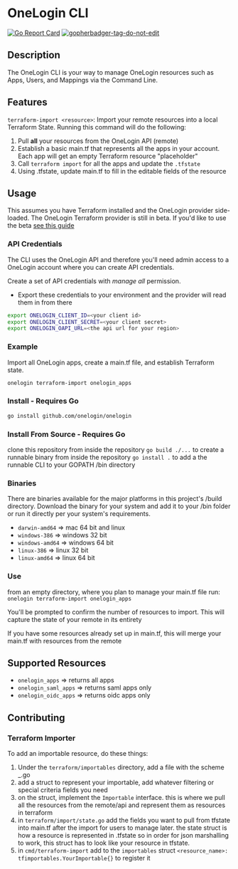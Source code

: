 # OneLogin CLI
[![Go Report Card](https://goreportcard.com/badge/github.com/onelogin/onelogin)](https://goreportcard.com/report/github.com/onelogin/onelogin)
<a href='https://github.com/jpoles1/gopherbadger' target='_blank'>![gopherbadger-tag-do-not-edit](https://img.shields.io/badge/Go%20Coverage-56%25-brightgreen.svg?longCache=true&style=flat)</a>
## Description

The OneLogin CLI is your way to manage OneLogin resources such as Apps, Users, and Mappings via the Command Line.

## Features
`terraform-import <resource>`: Import your remote resources into a local Terraform State.
Running this command will do the following:
  1. Pull **all** your resources from the OneLogin API (remote)
  2. Establish a basic main.tf that represents all the apps in your account. Each app will get an empty Terraform resource "placeholder"
  3. Call `terraform import` for all the apps and update the `.tfstate`
  4. Using .tfstate, update main.tf to fill in the editable fields of the resource

## Usage
This assumes you have Terraform installed and the OneLogin provider side-loaded.
The OneLogin Terraform provider is still in beta. If you'd like to use the beta [see this guide](https://github.com/onelogin/onelogin-terraform-provider#onelogin-terraform-provider-sdk)

### API Credentials
The CLI uses the OneLogin API and therefore you'll need admin access to a OneLogin account where you can create API credentials.

Create a set of API credentials with _manage all_ permission.

* Export these credentials to your environment and the provider will read them in from there
```sh
export ONELOGIN_CLIENT_ID=<your client id>
export ONELOGIN_CLIENT_SECRET=<your client secret>
export ONELOGIN_OAPI_URL=<the api url for your region>
```

### Example
Import all OneLogin apps, create a main.tf file, and establish Terraform state.
```sh
onelogin terraform-import onelogin_apps
```

### Install - Requires Go
```sh
go install github.com/onelogin/onelogin
```

### Install From Source - Requires Go
clone this repository
from inside the repository `go build ./...` to create a runnable binary
from inside the repository `go install .` to add a the runnable CLI to your GOPATH /bin directory

### Binaries
There are binaries available for the major platforms in this project's /build directory. Download the
binary for your system and add it to your /bin folder or run it directly per your system's requirements.

* `darwin-amd64`  => mac 64 bit and linux
* `windows-386`   => windows 32 bit
* `windows-amd64` => windows 64 bit
* `linux-386`     => linux 32 bit
* `linux-amd64`   => linux 64 bit

### Use
from an empty directory, where you plan to manage your main.tf file run:
`onelogin terraform-import onelogin_apps`

You'll be prompted to confirm the number of resources to import.
This will capture the state of your remote in its entirety

If you have some resources already set up in main.tf, this will merge your main.tf with resources from the remote

## Supported Resources
* `onelogin_apps` => returns all apps
* `onelogin_saml_apps` => returns saml apps only
* `onelogin_oidc_apps` => returns oidc apps only

## Contributing

### Terraform Importer
To add an importable resource, do these things:
1. Under the `terraform/importables` directory, add a file with the scheme <provider>_<resource>.go
2. add a struct to represent your importable, add whatever filtering or special criteria fields you need
3. on the struct, implement the `Importable` interface. this is where we pull all the resources from the remote/api and represent them as resources in terraform
4. in `terraform/import/state.go` add the fields you want to pull from tfstate into main.tf after the import for users to manage later. the state struct is how a resource is represented in .tfstate so in order for json marshalling to work, this struct has to look like your resource in tfstate.
5. in `cmd/terraform-import` add to the `importables` struct `<resource_name>: tfimportables.YourImportable{}` to register it
